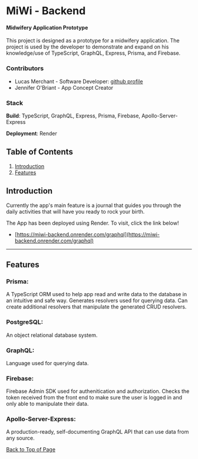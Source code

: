 # MiWi - Backend
#### Midwifery Application Prototype
This project is designed as a prototype for a midwifery application. The project is used by the developer to demonstrate and expand on his knowledge/use of TypeScript, GraphQL, Express, Prisma, and Firebase. 

### Contributors
- Lucas Merchant - Software Developer: [github profile](https://github.com/lbmerchant93)
- Jennifer O'Briant - App Concept Creator

### Stack

**Build**: TypeScript, GraphQL, Express, Prisma, Firebase, Apollo-Server-Express

**Deployment**: Render

## Table of Contents
1. [Introduction](#introduction)
2. [Features](#features)

## Introduction
Currently the app's main feature is a journal that guides you through the daily activities that will have you ready to rock your birth. 


The App has been deployed using Render. To visit, click the link below!
- [https://miwi-backend.onrender.com/graphql](https://miwi-backend.onrender.com/graphql)


---

## Features

### Prisma:
A TypeScript ORM used to help app read and write data to the database in an intuitive and safe way. Generates resolvers used for querying data. Can create additional resolvers that manipulate the generated CRUD resolvers. 

### PostgreSQL:
An object relational database system.

### GraphQL:
Language used for querying data.

### Firebase:
Firebase Admin SDK used for authenitication and authorization. Checks the token received from the front end to make sure the user is logged in and only able to manipulate their data. 

### Apollo-Server-Express:
A production-ready, self-documenting GraphQL API that can use data from any source.



[Back to Top of Page](#table-of-contents)
